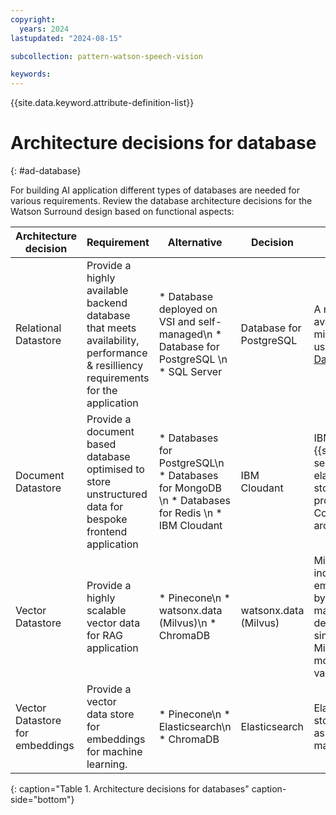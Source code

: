 ```yaml
---
copyright:
  years: 2024
lastupdated: "2024-08-15"

subcollection: pattern-watson-speech-vision

keywords:
---
```

{{site.data.keyword.attribute-definition-list}}

# Architecture decisions for database

{: #ad-database}

For building AI application different types of databases are needed for various requirements. Review the database architecture decisions for the Watson Surround design  based on functional aspects:

| Architecture decision           | Requirement                                                                                                                     | Alternative                                                                                     | Decision                | Rationale                                                                                                                                                                                                                                                                                                                                                |
| ------------------------------- | ------------------------------------------------------------------------------------------------------------------------------- | ----------------------------------------------------------------------------------------------- | ----------------------- | -------------------------------------------------------------------------------------------------------------------------------------------------------------------------------------------------------------------------------------------------------------------------------------------------------------------------------------------------------- |
| Relational Datastore            | Provide a highly available backend database that meets availability, performance & resilliency requirements for the application | * Database deployed on VSI and self-managed\n * Database for PostgreSQL \n * SQL Server         | Database for PostgreSQL | A managed database that is highly available to store records across microservices. For this application, it uses[{{site.data.keyword.Bluemix_notm}} Databases for PostgreSQL](https://cloud.ibm.com/docs/databases-for-postgresql?topic=databases-for-postgresql-getting-started&interface=ui){: external} \n                                               |
| Document Datastore              | Provide a document based database optimised to store unstructured data for bespoke frontend application                         | * Databases for PostgreSQL\n * Databases for MongoDB \n * Databases for Redis \n * IBM Cloudant | IBM Cloudant            | IBM® Cloudant® is available as an {{site.data.keyword.Bluemix_notm}} service with a 99.99% SLA. Cloudant elastically scales throughput and storage, and its API and replication protocols are compatible with Apache CouchDB for hybrid or multicloud architectures.                                                                                   |
| Vector Datastore                | Provide a highly scalable vector data for RAG application                                                                       | * Pinecone\n * watsonx.data (Milvus)\n * ChromaDB                                               | watsonx.data (Milvus)   | Milvus is a vector database that stores, indexes, and manages massive embedding vectors that are developed by deep neural networks and other machine learning (ML) models. It is developed to empower embedding similarity search and AI applications. Milvus makes unstructured data search more accessible and consistent across various environments. |
| Vector Datastore for embeddings | Provide a vector data store for embeddings for machine learning.                                                               | * Pinecone\n * Elasticsearch\n * ChromaDB                                                      | Elasticsearch           | Elasticsearch is used as a Database to store vector representations  also known as embeddings created by using machine learning algorithms                                                                                                                                                                                                               |

 {: caption="Table 1. Architecture decisions for databases" caption-side="bottom"}
